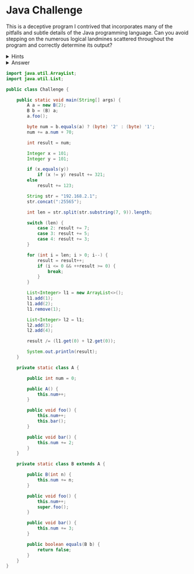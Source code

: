 # Java Challenge
This is a deceptive program I contrived that incorporates many of the pitfalls and subtle details of the Java programming language. Can you avoid stepping on the numerous logical landmines scattered throughout the program and correctly determine its output?

<details>
  <summary>Hints</summary>
  <details>
    <summary>Line 11</summary>
    ASCII
  </details>
  <details>
    <summary>Line 12</summary>
    overflow
  </details>
  <details>
    <summary>Line 20</summary>
    autobox cache
  </details>
  <details>
    <summary>Line 21</summary>
    indentation
  </details>
  <details>
    <summary>Line 25</summary>
    immutability
  </details>
  <details>
    <summary>Line 27</summary>
    regex
  </details>
  <details>
    <summary>Line 29</summary>
    fall through
  </details>
  <details>
    <summary>Line 36</summary>
    postfix increment
  </details>
  <details>
    <summary>Line 37</summary>
    short circuit
  </details>
  <details>
    <summary>Line 45</summary>
    overloading
  </details>
  <details>
    <summary>Line 51</summary>
    integers
  </details>
  <details>
    <summary>Line 66</summary>
    dynamic binding
  </details>
  <details>
    <summary>Line 76</summary>
    implicit
  </details>
  <details>
    <summary>Line 89</summary>
    signature
  </details>
</details>

<details>
  <summary>Answer</summary>
  1
</details>

```java
import java.util.ArrayList;
import java.util.List;

public class Challenge {

    public static void main(String[] args) {
        A a = new B(2);
        B b = (B) a;
        a.foo();

        byte num = b.equals(a) ? (byte) '2' : (byte) '1';
        num += a.num + 70;

        int result = num;

        Integer x = 101;
        Integer y = 101;

        if (x.equals(y))
            if (x != y) result += 321;
        else
            result += 123;

        String str = "192.168.2.1";
        str.concat(":25565");

        int len = str.split(str.substring(7, 9)).length;

        switch (len) {
            case 2: result += 7;
            case 3: result += 5;
            case 4: result += 3;
        }

        for (int i = len; i > 0; i--) {
            result = result++;
            if (i <= 0 && ++result >= 0) {
                break;
            }
        }

        List<Integer> l1 = new ArrayList<>();
        l1.add(1);
        l1.add(2);
        l1.remove(1);

        List<Integer> l2 = l1;
        l2.add(3);
        l2.add(4);

        result /= (l1.get(0) + l2.get(0));

        System.out.println(result);
    }

    private static class A {

        public int num = 0;

        public A() {
            this.num++;
        }

        public void foo() {
            this.num++;
            this.bar();
        }

        public void bar() {
            this.num += 2;
        }
    }

    private static class B extends A {

        public B(int n) {
            this.num += n;
        }

        public void foo() {
            this.num++;
            super.foo();
        }

        public void bar() {
            this.num += 3;
        }

        public boolean equals(B b) {
            return false;
        }
    }
}
```
